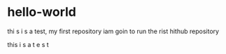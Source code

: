 # hello-world
thi s i s a  test, my first repository
 iam goin to  run the rist hithub repository
 
 this i s a t e s t 
 
